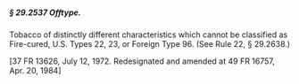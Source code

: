 ##### § 29.2537 Offtype. #####

Tobacco of distinctly different characteristics which cannot be classified as Fire-cured, U.S. Types 22, 23, or Foreign Type 96. (See Rule 22, § 29.2638.)

[37 FR 13626, July 12, 1972. Redesignated and amended at 49 FR 16757, Apr. 20, 1984]